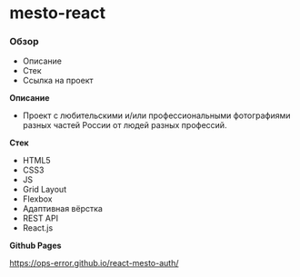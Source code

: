 # mesto-react

### Обзор

* Описание
* Стек
* Ссылка на проект

**Описание**

* Проект с любительскими и/или профессиональными фотографиями разных частей России от людей разных профессий.

**Стек**

* HTML5
* CSS3
* JS
* Grid Layout
* Flexbox 
* Адаптивная вёрстка
* REST API
* React.js

**Github Pages**

https://ops-error.github.io/react-mesto-auth/
